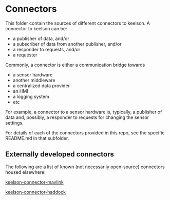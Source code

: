 # Connectors


This folder contain the sources of different connectors to keelson. A connector to keelson can be:

* a publisher of data, and/or
* a subscriber of data from another publisher, and/or
* a responder to requests, and/or
* a requester

Commonly, a connector is either a communication bridge towards

* a sensor hardware
* another middleware
* a centralized data provider
* an HMI
* a logging system
* etc

For example, a connector to a sensor hardware is, typically, a publisher of data and, possibly, a responder to requests for changing the sensor settings. 

For details of each of the connectors provided in this repo, see the specific README.md in that subfolder.

## Externally developed connectors

The following are a list of known (not necessarily open-source) connectors housed elsewhere:

[keelson-connector-mavlink](https://github.com/MO-RISE/keelson-connector-mavlink)

[keelson-connector-haddock](https://github.com/MO-RISE/keelson-connector-haddock)

